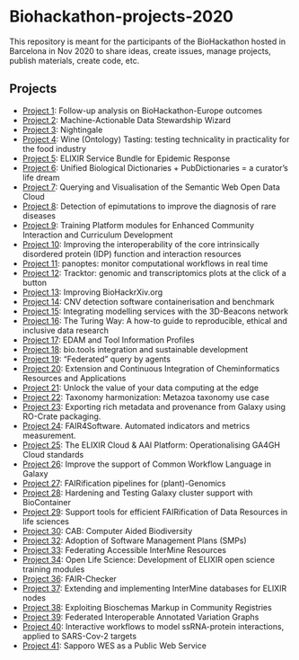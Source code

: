 # Biohackathon-projects-2020
This repository is meant for the participants of the BioHackathon hosted in Barcelona in Nov 2020 to share ideas, create issues, manage projects, publish materials, create code, etc.

## Projects

* [Project 1](projects/1): Follow-up analysis on BioHackathon-Europe outcomes
* [Project 2](projects/2): Machine-Actionable Data Stewardship Wizard
* [Project 3](projects/3): Nightingale
* [Project 4](projects/4): Wine (Ontology) Tasting: testing technicality in practicality for the food industry
* [Project 5](projects/5): ELIXIR Service Bundle for Epidemic Response
* [Project 6](projects/6): Unified Biological Dictionaries + PubDictionaries = a curator’s life dream
* [Project 7](projects/7): Querying and Visualisation of the Semantic Web Open Data Cloud
* [Project 8](projects/8): Detection of epimutations to improve the diagnosis of rare diseases
* [Project 9](projects/9): Training Platform modules for Enhanced Community Interaction and Curriculum Development
* [Project 10](projects/10): Improving the interoperability of the core intrinsically disordered protein (IDP) function and interaction resources
* [Project 11](projects/11): panoptes: monitor computational workflows in real time
* [Project 12](projects/12): Tracktor: genomic and transcriptomics plots at the click of a button
* [Project 13](projects/13): Improving BioHackrXiv.org
* [Project 14](projects/14): CNV detection software containerisation and benchmark
* [Project 15](projects/15): Integrating modelling services with the 3D-Beacons network
* [Project 16](projects/16): The Turing Way: A how-to guide to reproducible, ethical and inclusive data research
* [Project 17](projects/17): EDAM and Tool Information Profiles
* [Project 18](projects/18): bio.tools integration and sustainable development
* [Project 19](projects/19): “Federated” query by agents
* [Project 20](projects/20): Extension and Continuous Integration of Cheminformatics Resources and Applications
* [Project 21](projects/21): Unlock the value of your data computing at the edge
* [Project 22](projects/22): Taxonomy harmonization: Metazoa taxonomy use case
* [Project 23](projects/23): Exporting rich metadata and provenance from Galaxy using RO-Crate packaging.
* [Project 24](projects/24): FAIR4Software. Automated indicators and metrics measurement.
* [Project 25](projects/25): The ELIXIR Cloud & AAI Platform: Operationalising GA4GH Cloud standards
* [Project 26](projects/26): Improve the support of Common Workflow Language in Galaxy
* [Project 27](projects/27): FAIRification pipelines for (plant)-Genomics
* [Project 28](projects/28): Hardening and Testing Galaxy cluster support with BioContainer
* [Project 29](projects/29): Support tools for efficient FAIRification of Data Resources in life sciences
* [Project 30](projects/30): CAB: Computer Aided Biodiversity
* [Project 32](projects/32): Adoption of Software Management Plans (SMPs)
* [Project 33](projects/33): Federating Accessible InterMine Resources
* [Project 34](projects/34): Open Life Science: Development of ELIXIR open science training modules
* [Project 36](projects/36): FAIR-Checker
* [Project 37](projects/37): Extending and implementing InterMine databases for ELIXIR nodes
* [Project 38](projects/38): Exploiting Bioschemas Markup in Community Registries
* [Project 39](projects/39): Federated Interoperable Annotated Variation Graphs
* [Project 40](projects/40): Interactive workflows to model ssRNA-protein interactions, applied to SARS-Cov-2 targets
* [Project 41](projects/41): Sapporo WES as a Public Web Service
